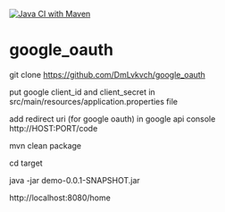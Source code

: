 [![Java CI with Maven](https://github.com/DmLvkvch/google_oauth/actions/workflows/maven.yml/badge.svg)](https://github.com/DmLvkvch/google_oauth/actions/workflows/maven.yml)

# google_oauth
git clone https://github.com/DmLvkvch/google_oauth

put google client_id and client_secret in src/main/resources/application.properties file

add redirect uri (for google oauth) in google api console http://HOST:PORT/code

mvn clean package

cd target

java -jar demo-0.0.1-SNAPSHOT.jar

http://localhost:8080/home



